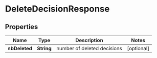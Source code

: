 

# DeleteDecisionResponse


## Properties

| Name | Type | Description | Notes |
|------------ | ------------- | ------------- | -------------|
|**nbDeleted** | **String** | number of deleted decisions |  [optional] |



